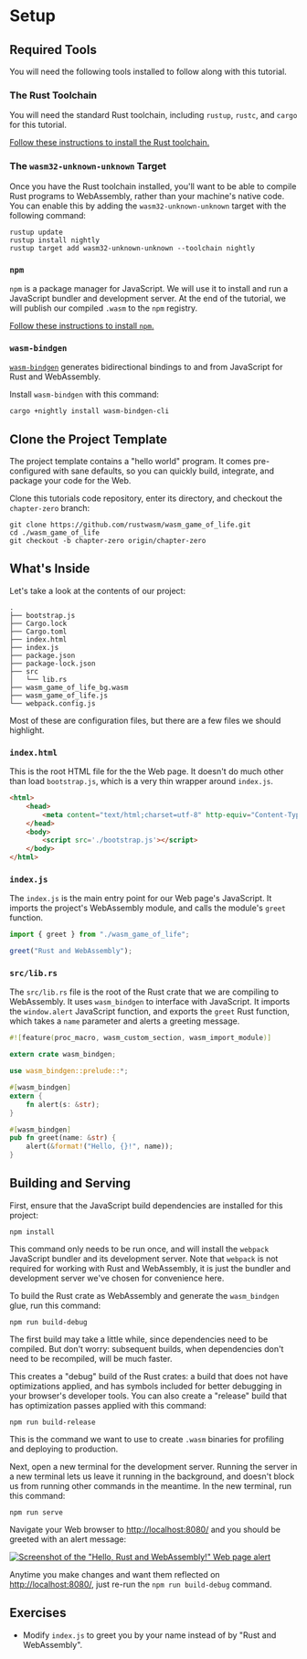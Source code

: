 # Setup

## Required Tools

You will need the following tools installed to follow along with this tutorial.

### The Rust Toolchain

You will need the standard Rust toolchain, including `rustup`, `rustc`, and
`cargo` for this tutorial.

[Follow these instructions to install the Rust toolchain.][rust-install]

[rust-install]: https://www.rust-lang.org/en-US/install.html

### The `wasm32-unknown-unknown` Target

Once you have the Rust toolchain installed, you'll want to be able to compile
Rust programs to WebAssembly, rather than your machine's native code. You can
enable this by adding the `wasm32-unknown-unknown` target with the following
command:

```
rustup update
rustup install nightly
rustup target add wasm32-unknown-unknown --toolchain nightly
```

### `npm`

`npm` is a package manager for JavaScript. We will use it to install and run a
JavaScript bundler and development server. At the end of the tutorial, we will
publish our compiled `.wasm` to the `npm` registry.

[Follow these instructions to install `npm`.][npm-install]

[npm-install]: https://www.npmjs.com/get-npm

### `wasm-bindgen`

[`wasm-bindgen`][wb] generates bidirectional bindings to and from JavaScript for
Rust and WebAssembly.

Install `wasm-bindgen` with this command:

```
cargo +nightly install wasm-bindgen-cli
```

[wb]: https://github.com/rustwasm/wasm-bindgen

## Clone the Project Template

The project template contains a "hello world" program. It comes pre-configured
with sane defaults, so you can quickly build, integrate, and package your code
for the Web.

Clone this tutorials code repository, enter its directory, and checkout the
`chapter-zero` branch:

```text
git clone https://github.com/rustwasm/wasm_game_of_life.git
cd ./wasm_game_of_life
git checkout -b chapter-zero origin/chapter-zero
```

## What's Inside

Let's take a look at the contents of our project:

```text
.
├── bootstrap.js
├── Cargo.lock
├── Cargo.toml
├── index.html
├── index.js
├── package.json
├── package-lock.json
├── src
│   └── lib.rs
├── wasm_game_of_life_bg.wasm
├── wasm_game_of_life.js
└── webpack.config.js
```

Most of these are configuration files, but there are a few files we should
highlight.

### `index.html`

This is the root HTML file for the the Web page. It doesn't do much other than
load `bootstrap.js`, which is a very thin wrapper around `index.js`.

```html
<html>
    <head>
        <meta content="text/html;charset=utf-8" http-equiv="Content-Type"/>
    </head>
    <body>
        <script src='./bootstrap.js'></script>
    </body>
</html>
```

### `index.js`

The `index.js` is the main entry point for our Web page's JavaScript. It imports
the project's WebAssembly module, and calls the module's `greet` function.

```js
import { greet } from "./wasm_game_of_life";

greet("Rust and WebAssembly");
```

### `src/lib.rs`

The `src/lib.rs` file is the root of the Rust crate that we are compiling to
WebAssembly. It uses `wasm_bindgen` to interface with JavaScript. It imports the
`window.alert` JavaScript function, and exports the `greet` Rust function, which
takes a `name` parameter and alerts a greeting message.

```rust
#![feature(proc_macro, wasm_custom_section, wasm_import_module)]

extern crate wasm_bindgen;

use wasm_bindgen::prelude::*;

#[wasm_bindgen]
extern {
    fn alert(s: &str);
}

#[wasm_bindgen]
pub fn greet(name: &str) {
    alert(&format!("Hello, {}!", name));
}
```

## Building and Serving

First, ensure that the JavaScript build dependencies are installed for this
project:

```text
npm install
```

This command only needs to be run once, and will install the `webpack`
JavaScript bundler and its development server. Note that `webpack` is not
required for working with Rust and WebAssembly, it is just the bundler and
development server we've chosen for convenience here.

To build the Rust crate as WebAssembly and generate the `wasm_bindgen` glue, run
this command:

```text
npm run build-debug
```

The first build may take a little while, since dependencies need to be compiled.
But don't worry: subsequent builds, when dependencies don't need to be
recompiled, will be much faster.

This creates a "debug" build of the Rust crates: a build that does not have
optimizations applied, and has symbols included for better debugging in your
browser's developer tools. You can also create a "release" build that has
optimization passes applied with this command:

```
npm run build-release
```

This is the command we want to use to create `.wasm` binaries for profiling and
deploying to production.

Next, open a new terminal for the development server. Running the server in a
new terminal lets us leave it running in the background, and doesn't block us
from running other commands in the meantime. In the new terminal, run this
command:

```
npm run serve
```

Navigate your Web browser to [http://localhost:8080/](http://localhost:8080/)
and you should be greeted with an alert message:

[![Screenshot of the "Hello, Rust and WebAssembly!" Web page alert](./images/game-of-life/setup.png)](./images/game-of-life/setup.png)

Anytime you make changes and want them reflected on
[http://localhost:8080/](http://localhost:8080/), just re-run the `npm run
build-debug`
command.

## Exercises

* Modify `index.js` to greet you by your name instead of by "Rust and WebAssembly".
